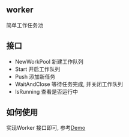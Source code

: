 ## worker

简单工作任务池

## 接口
- NewWorkPool 新建工作队列
- Start 开启工作队列
- Push 添加新任务
- WaitAndClose 等待任务完成, 并关闭工作队列
- IsRunning 查看是否运行中

## 如何使用
实现Worker 接口即可, 参考[Demo](./worker_test.go)
